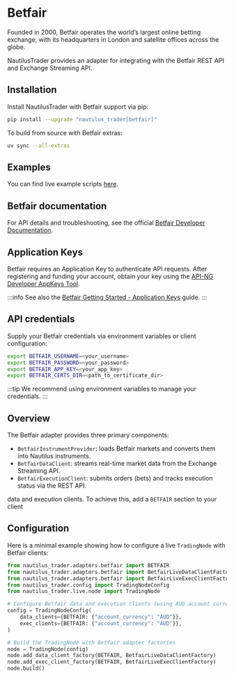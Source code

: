 # Betfair

Founded in 2000, Betfair operates the world’s largest online betting exchange,
with its headquarters in London and satellite offices across the globe.

NautilusTrader provides an adapter for integrating with the Betfair REST API and
Exchange Streaming API.

## Installation

Install NautilusTrader with Betfair support via pip:

```bash
pip install --upgrade "nautilus_trader[betfair]"
```

To build from source with Betfair extras:

```bash
uv sync --all-extras
```

## Examples

You can find live example scripts [here](https://github.com/nautechsystems/nautilus_trader/tree/develop/examples/live/betfair/).

## Betfair documentation

For API details and troubleshooting, see the official [Betfair Developer Documentation](https://developer.betfair.com/en/get-started/).

## Application Keys

Betfair requires an Application Key to authenticate API requests. After registering and funding your account, obtain your key using the [API-NG Developer AppKeys Tool](https://apps.betfair.com/visualisers/api-ng-account-operations/).

:::info
See also the [Betfair Getting Started - Application Keys](https://betfair-developer-docs.atlassian.net/wiki/spaces/1smk3cen4v3lu3yomq5qye0ni/pages/2687105/Application+Keys) guide.
:::

## API credentials

Supply your Betfair credentials via environment variables or client configuration:

```bash
export BETFAIR_USERNAME=<your_username>
export BETFAIR_PASSWORD=<your_password>
export BETFAIR_APP_KEY=<your_app_key>
export BETFAIR_CERTS_DIR=<path_to_certificate_dir>
```

:::tip
We recommend using environment variables to manage your credentials.
:::

## Overview

The Betfair adapter provides three primary components:

- `BetfairInstrumentProvider`: loads Betfair markets and converts them into Nautilus instruments.
- `BetfairDataClient`: streams real-time market data from the Exchange Streaming API.
- `BetfairExecutionClient`: submits orders (bets) and tracks execution status via the REST API.

data and execution clients. To achieve this, add a `BETFAIR` section to your client
## Configuration

Here is a minimal example showing how to configure a live `TradingNode` with Betfair clients:

```python
from nautilus_trader.adapters.betfair import BETFAIR
from nautilus_trader.adapters.betfair import BetfairLiveDataClientFactory
from nautilus_trader.adapters.betfair import BetfairLiveExecClientFactory
from nautilus_trader.config import TradingNodeConfig
from nautilus_trader.live.node import TradingNode

# Configure Betfair data and execution clients (using AUD account currency)
config = TradingNodeConfig(
    data_clients={BETFAIR: {"account_currency": "AUD"}},
    exec_clients={BETFAIR: {"account_currency": "AUD"}},
)

# Build the TradingNode with Betfair adapter factories
node = TradingNode(config)
node.add_data_client_factory(BETFAIR, BetfairLiveDataClientFactory)
node.add_exec_client_factory(BETFAIR, BetfairLiveExecClientFactory)
node.build()
```
